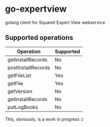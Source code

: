 # go-expertview

golang client for Squarell Expert View webservice

## Supported operations

| Operation | Supported |
| --------- | --------- |
| getInstallRecords  | No  |
| postInstallRecords | No  |
| getFileList        | Yes |
| getFile            | Yes |
| getVersion         | No  |
| getInstallRecords  | No  |
| putLogBooks        | No  |

This, obviously, is a work in progress :)
